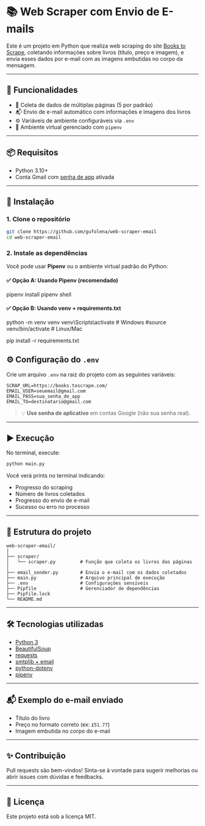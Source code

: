 
# 📚 Web Scraper com Envio de E-mails

Este é um projeto em Python que realiza web scraping do site [Books to Scrape](https://books.toscrape.com/), coletando informações sobre livros (título, preço e imagem), e envia esses dados por e-mail com as imagens embutidas no corpo da mensagem.

---

## 🚀 Funcionalidades

- 🔎 Coleta de dados de múltiplas páginas (5 por padrão)
- 📬 Envio de e-mail automático com informações e imagens dos livros
- ⚙️ Variáveis de ambiente configuráveis via `.env`
- 🐍 Ambiente virtual gerenciado com `pipenv`

---

## 📦 Requisitos

- Python 3.10+
- Conta Gmail com [senha de app](https://support.google.com/mail/answer/185833?hl=pt-BR) ativada

---

## 📁 Instalação

### 1. Clone o repositório

```bash
git clone https://github.com/gufolena/web-scraper-email
cd web-scraper-email
```

### 2. Instale as dependências

Você pode usar **Pipenv** ou o ambiente virtual padrão do Python:

#### ✅ Opção A: Usando Pipenv (recomendado)

pipenv install
pipenv shell

#### ✅ Opção B: Usando venv + requirements.txt

python -m venv venv
venv\Scripts\activate          # Windows
#source venv/bin/activate      # Linux/Mac

pip install -r requirements.txt



## ⚙️ Configuração do `.env`

Crie um arquivo `.env` na raiz do projeto com as seguintes variáveis:

```env
SCRAP_URL=https://books.toscrape.com/
EMAIL_USER=seuemail@gmail.com
EMAIL_PASS=sua_senha_de_app
EMAIL_TO=destinatario@gmail.com
```

> 💡 **Use senha de aplicativo** em contas Google (não sua senha real).

---

## ▶️ Execução

No terminal, execute:

```bash
python main.py
```

Você verá prints no terminal indicando:

- Progresso do scraping
- Número de livros coletados
- Progresso do envio de e-mail
- Sucesso ou erro no processo

---

## 🧪 Estrutura do projeto

```
web-scraper-email/
│
├── scraper/
│   └── scraper.py         # Função que coleta os livros das páginas
│
├── email_sender.py        # Envia o e-mail com os dados coletados
├── main.py                # Arquivo principal de execução
├── .env                   # Configurações sensíveis
├── Pipfile                # Gerenciador de dependências
├── Pipfile.lock
└── README.md
```

---

## 🛠️ Tecnologias utilizadas

- [Python 3](https://www.python.org/)
- [BeautifulSoup](https://www.crummy.com/software/BeautifulSoup/)
- [requests](https://docs.python-requests.org/)
- [smtplib + email](https://docs.python.org/3/library/email.html)
- [python-dotenv](https://pypi.org/project/python-dotenv/)
- [pipenv](https://pipenv.pypa.io/)

---

## 📬 Exemplo do e-mail enviado

- Título do livro
- Preço no formato correto (ex: `£51.77`)
- Imagem embutida no corpo do e-mail

---

## ✨ Contribuição

Pull requests são bem-vindos! Sinta-se à vontade para sugerir melhorias ou abrir issues com dúvidas e feedbacks.

---

## 📝 Licença

Este projeto está sob a licença MIT.
